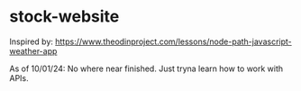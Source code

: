 # stock-website
Inspired by: https://www.theodinproject.com/lessons/node-path-javascript-weather-app

As of 10/01/24: No where near finished. Just tryna learn how to work with APIs.
